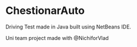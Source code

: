 # ChestionarAuto
Driving Test made in Java built using NetBeans IDE.

Uni team project made with @NichiforVlad
